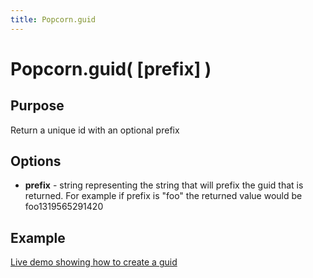 ```yaml
---
title: Popcorn.guid
---
```

# Popcorn.guid( [prefix] ) #

## Purpose ##

Return a unique id with an optional prefix

## Options ##

* **prefix** - string representing the string that will prefix the guid that is returned. For example if prefix is "foo" the returned value would be foo1319565291420

## Example ##

[Live demo showing how to create a guid](http://jsfiddle.net/popcornjs/TT5QM/)
